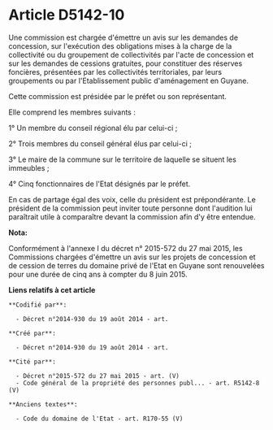 # Article D5142-10

Une commission est chargée d'émettre un avis sur les demandes de concession, sur l'exécution des obligations mises à la
charge de la collectivité ou du groupement de collectivités par l'acte de concession et sur les demandes de cessions
gratuites, pour constituer des réserves foncières, présentées par les collectivités territoriales, par leurs groupements ou
par l'Etablissement public d'aménagement en Guyane.

Cette commission est présidée par le préfet ou son représentant.

Elle comprend les membres suivants :

1° Un membre du conseil régional élu par celui-ci ;

2° Trois membres du conseil général élus par celui-ci ;

3° Le maire de la commune sur le territoire de laquelle se situent les immeubles ;

4° Cinq fonctionnaires de l'Etat désignés par le préfet.

En cas de partage égal des voix, celle du président est prépondérante. Le président de la commission peut inviter toute
personne dont l'audition lui paraîtrait utile à comparaître devant la commission afin d'y être entendue.

**Nota:**

Conformément à l'annexe I du décret n° 2015-572 du 27 mai 2015, les Commissions chargées d'émettre un avis sur les projets de
concession et de cession de terres du domaine privé de l'Etat en Guyane sont renouvelées pour une durée de cinq ans à compter
du 8 juin 2015.

**Liens relatifs à cet article**

	**Codifié par**:

	  - Décret n°2014-930 du 19 août 2014 - art.

	**Créé par**:

	  - Décret n°2014-930 du 19 août 2014 - art.

	**Cité par**:

	  - Décret n°2015-572 du 27 mai 2015 - art. (V)
	  - Code général de la propriété des personnes publ... - art. R5142-8 (V)

	**Anciens textes**:

	  - Code du domaine de l'Etat - art. R170-55 (V)
